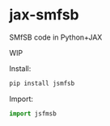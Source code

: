 # jax-smfsb

SMfSB code in Python+JAX

WIP

Install:
```bash
pip install jsmfsb
```

Import:
```python
import jsfmsb
```

